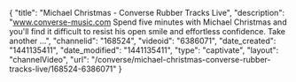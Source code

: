 {
    "title": "Michael Christmas - Converse Rubber Tracks Live",
    "description": "www.converse-music.com Spend five minutes with Michael Christmas and you'll find it difficult to resist his open smile and effortless confidence. Take another ...",
    "channelid": "168524",
    "videoid": "6386071",
    "date_created": "1441135411",
    "date_modified": "1441135411",
    "type": "captivate",
    "layout": "channelVideo",
    "url": "\/converse\/michael-christmas-converse-rubber-tracks-live\/168524-6386071"
}